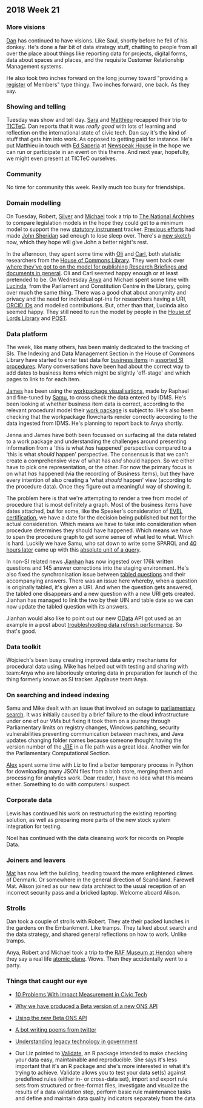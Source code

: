 ## 2018 Week 21

### More visions

[Dan](https://twitter.com/dasbarrett) has continued to have visions. Like Saul, shortly before he fell of his donkey. He's done a fair bit of data strategy stuff, chatting to people from all over the place about things like reporting data for projects, digital forms, data about spaces and places, and the requisite Customer Relationship Management systems.

He also took two inches forward on the long journey toward "providing a [register](https://gds.blog.gov.uk/2015/09/01/registers-authoritative-lists-you-can-trust/) of Members" type thingy. Two inches forward, one back. As they say.

### Showing and telling

Tuesday was show and tell day. [Sara](https://twitter.com/sarafreis) and [Matthieu](https://twitter.com/cognithive) recapped their trip to [TICTeC](http://tictec.mysociety.org/). Dan reports that it was *really good* with lots of learning and reflection on the international state of civic tech. Dan say it's the kind of stuff that gets him into work. As opposed to getting paid for instance. He's put Matthieu in touch with [Ed Saperia](https://twitter.com/edsaperia) at [Newspeak House](https://www.nwspk.com/) in the hope we can run or participate in an event on this theme. And next year, hopefully, we might even present at TICTeC ourselves.

### Community

No time for community this week. Really much too busy for friendships.

### Domain modelling

On Tuesday, Robert, [Silver](https://twitter.com/silveroliver) and [Michael](https://twitter.com/fantasticlife) took a trip to [The National Archives](http://www.nationalarchives.gov.uk/) to compare legislation models in the hope they could get to a minimum model to support the new [statutory instrument](https://en.wikipedia.org/wiki/Statutory_instrument_(UK)) tracker. [Previous efforts](https://github.com/ukparliament/ontologies/blob/master/legislation/legislation.png) had made [John Sheridan](https://twitter.com/johnlsheridan) sad enough to lose sleep over. There's a [new sketch](https://github.com/ukparliament/ontologies/blob/master/legislation/legislation-redux.png) now, which they hope will give John a better night's rest.

In the afternoon, they spent some time with [Oli](https://twitter.com/olihawkins) and [Carl](https://twitter.com/carlbaker), both statistic researchers from the [House of Commons Library](https://www.parliament.uk/commons-library). They went back over [where they've got to on the model for publishing Research Briefings and documents in general](https://github.com/ukparliament/ontologies/blob/master/document/document.png). Oli and Carl seemed happy enough or at least pretended to be. On Wednesday [Anya](https://twitter.com/bitten_) and Michael spent some time with [Lucinda](https://twitter.com/lucindamaer), from the Parliament and Constitution Centre in the Library, going over much the same thing. There was a good chat about anonymity and privacy and the need for individual opt-ins for researchers having a URI, [ORCID IDs](https://orcid.org/) and modelled contributions. But, other than that, Lucinda also seemed happy. They still need to run the model by people in the [House of Lords Library](https://www.parliament.uk/business/lords/work-of-the-house-of-lords/lords-library/) and [POST](https://www.parliament.uk/post). 

### Data platform

The week, like many others, has been mainly dedicated to the tracking of SIs. The Indexing and Data Management Section in the House of Commons Library have started to enter test data for [business items](https://ukparliament.github.io/ontologies/procedure/procedure-ontology.html#d4e193) in [assorted SI procedures](https://ukparliament.github.io/ontologies/procedure/procedure-ontology.html#examples). Many conversations have been had about the correct way to add dates to business items which might be slightly 'off-stage' and which pages to link to for each item.

[James](https://twitter.com/thevinternet) has been using the [workpackage visualisations](http://procedures.azurewebsites.net/packages_staging.html), made by Raphael and fine-tuned by [Samu](https://twitter.com/langsamu), to cross check the data entered by IDMS. He's been looking at whether business item data is correct, according to the relevant procedural model their [work package](https://ukparliament.github.io/ontologies/procedure/procedure-ontology.html#d4e284) is subject to. He's also been checking that the workpackage flowcharts render correctly according to the data ingested from IDMS. He's planning to report back to Anya shortly.

Jenna and James have both been focussed on surfacing all the data related to a work package and understanding the challenges around presenting information from a 'this is what *has* happened' perspective compared to a 'this is what *should* happen' perspective. The consensus is that we can't create a comprehensive view of what has *and* should happen. So we either have to pick one representation, or the other. For now the primary focus is on what *has* happened (via the recording of Business Items), but they have every intention of also creating a 'what *should* happen' view (according to the procedure data). Once they figure out a meaningful way of showing it.

The problem here is that we're attempting to render a tree from model of procedure that is most definitely a graph. Most of the business items have dates attached, but for some, like the Speaker's consideration of [EVEL certification](https://en.wikipedia.org/wiki/English_votes_for_English_laws), we have a date for the decision being published but not for the actual consideration. Which means we have to take into consideration when procedure determines they should have happened. Which means we have to span the procedure graph to get some sense of what led to what. Which is hard. Luckily we have Samu, who sat down to write some SPARQL and [40 hours later](https://twitter.com/langsamu/status/997583754720882694) came up with this [absolute unit of a query](https://gist.github.com/langsamu/37db908d8ba2633221aa161934193f24).

In non-SI related news [Jianhan](https://twitter.com/jianhanzhu) has now ingested over 176k written questions and 145 answer corrections into the staging environment. He's also fixed the synchronisation issue between [tabled questions](https://ukparliament.github.io/ontologies/question-and-answer/question-and-answer-ontology.html) and their accompanying answers. There was an issue here whereby, when a question is originally tabled, it's given a URI. And when the question gets answered, the tabled one disappears and a new question with a new URI gets created. Jianhan has managed to link the two by their UIN and table date so we can now update the tabled question with its answers.

Jianhan would also like to point out our new [OData](http://www.odata.org/) API got used as an example in a post about [troubleshooting data refresh performance](https://blog.crossjoin.co.uk/2018/05/03/troubleshooting-data-refresh-performance-issues-with-odata-data-sources-in-power-bi-and-excel-using-fiddler/). So that's good.

### Data toolkit

Wojciech's been busy creating improved data entry mechanisms for procedural data using. Mike has helped out with testing and sharing with team:Anya who are laboriously entering data in preparation for launch of the thing formerly known as SI tracker. Applause team:Anya.

### On searching and indeed indexing

Samu and Mike dealt with an issue that involved an outage to [parliamentary search](http://search-material.parliament.uk/). It was initially caused by a brief failure to the cloud infrastructure under one of our VMs but fixing it took them on a journey through Parliamentary limits on registry changes, Windows patching, security vulnerabilities preventing communication between machines, and Java updates changing folder names because someone thought having the version number of the [JRE](https://en.wikipedia.org/wiki/Java_virtual_machine#Java_Runtime_Environment) in a file path was a great idea. Another win for the Parliamentary Computational Section.

[Alex](https://twitter.com/alexedwardh) spent some time with Liz to find a better temporary process in Python for downloading many JSON files from a blob store, merging them and processing for analytics work. Dear reader, I have no idea what this means either. Something to do with computers I suspect.

### Corporate data

Lewis has continued his work on restructuring the existing reporting solution, as well as preparing more parts of the new stock system integration for testing.

Noel has continued with the data cleansing work for records on People Data.

### Joiners and leavers

[Mat](https://twitter.com/matiasgermanico) has now left the building, heading toward the more enlightened climes of Denmark. Or somewhere in the general direction of Scandiland. Farewell Mat. Alison joined as our new data architect to the usual reception of an incorrect security pass and a bricked laptop. Welcome aboard Alison.

### Strolls

Dan took a couple of strolls with Robert. They ate their packed lunches in the gardens on the Embankment. Like tramps. They talked about search and the data strategy, and shared general reflections on how to work. Unlike tramps.

Anya, Robert and Michael took a trip to the [RAF Museum at Hendon](https://www.rafmuseum.org.uk/london/) where they say a real life [atomic plane](https://twitter.com/fantasticlife/status/997843968414142469). Wows. Then they accidentally went to a party.

### Things that caught our eye

* [10 Problems With Impact Measurement in Civic Tech](https://civichall.org/civicist/10-problems-with-impact-measurement-in-civic-tech/)

* [Why we have produced a Beta version of a new ONS API](https://digitalblog.ons.gov.uk/2018/05/24/why-we-have-produced-a-beta-version-of-a-new-ons-api/)

* [Using the new Beta ONS API](https://digitalblog.ons.gov.uk/2018/05/24/using-the-new-beta-ons-api/)

* [A bot writing poems from twitter](http://www.longestpoemintheworld.com/)

* [Understanding legacy technology in government](https://gdstechnology.blog.gov.uk/2018/05/24/understanding-legacy-technology-in-government/)

* Our Liz pointed to [Validate](https://cran.r-project.org/web/packages/validate/vignettes/introduction.html), an R package intended to make checking your data easy, maintainable and reproducible. She says it's less important that it's an R package and she's more interested in what it's trying to achieve. Validate allows you to test your data set(s) against predefined rules (either in- or cross-data set), import and export rule sets from structured or free-format files, investigate and visualize the results of a data validation step, perform basic rule maintenance tasks and define and maintain data quality indicators separately from the data.